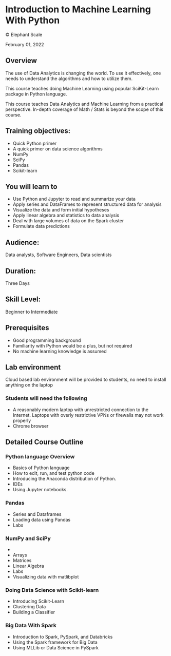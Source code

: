 # Introduction to Machine Learning With Python
© Elephant Scale

February 01, 2022

## Overview

The use of Data Analytics is changing the world. To use it effectively, one needs to understand the algorithms and how to utilize them. 

This course teaches doing Machine Learning using popular SciKit-Learn package in Python language.

This course teaches Data Analytics and Machine Learning from a practical perspective. In-depth coverage of Math / Stats is beyond the scope of this course.

## Training objectives:
* Quick Python primer
* A quick primer on data science algorithms
* NumPy
* SciPy
* Pandas
* Scikit-learn

## You will learn to
* Use Python and Jupyter to read and summarize your data
* Apply series and DataFrames to represent structured data for analysis
* Visualize the data and form initial hypotheses
* Apply linear algebra and statistics to data analysis
* Deal with large volumes of data on the Spark cluster
* Formulate data predictions

## Audience:
Data analysts,  Software Engineers, Data scientists

## Duration:
Three Days

## Skill Level:
Beginner to Intermediate

## Prerequisites
* Good programming background
* Familiarity with Python would be a plus, but not required
* No machine learning knowledge is assumed


## Lab environment
Cloud based lab environment will be provided to students, no need to install anything on the laptop

### Students will need the following
* A reasonably modern laptop with unrestricted connection to the Internet.  Laptops with overly restrictive VPNs or firewalls may not work properly
* Chrome browser

## Detailed Course Outline

### Python language Overview
* Basics of Python language
* How to edit, run, and test python code
* Introducing the Anaconda distribution of Python.
* IDEs
* Using Jupyter notebooks. 

### Pandas
* Series and Dataframes
* Loading data using Pandas
* Labs

### NumPy and SciPy
* 
* Arrays
* Matrices
* Linear Algebra
* Labs
* Visualizing data with matlibplot

### Doing Data Science with Scikit-learn

* Introducing Scikit-Learn
* Clustering Data
* Building a Classifier

### Big Data With Spark

* Introduction to Spark, PySpark, and Databricks
* Using the Spark framework for Big Data
* Using MLLib or Data Science in PySpark